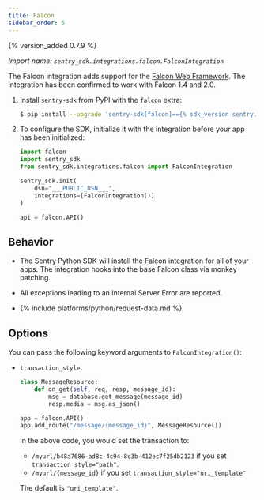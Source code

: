 ```yaml
---
title: Falcon
sidebar_order: 5
---
```


{% version_added 0.7.9 %}


<!-- WIZARD -->
*Import name: `sentry_sdk.integrations.falcon.FalconIntegration`*

The Falcon integration adds support for the [Falcon Web Framework](https://falconframework.org/).
The integration has been confirmed to work with Falcon 1.4 and 2.0.

1. Install `sentry-sdk` from PyPI with the `falcon` extra:

    ```bash
    $ pip install --upgrade 'sentry-sdk[falcon]=={% sdk_version sentry.python %}'
    ```

2.  To configure the SDK, initialize it with the integration before your app has been initialized:

    ```python
    import falcon
    import sentry_sdk
    from sentry_sdk.integrations.falcon import FalconIntegration

    sentry_sdk.init(
        dsn="___PUBLIC_DSN___",
        integrations=[FalconIntegration()]
    )

    api = falcon.API()
    ```

<!-- ENDWIZARD -->

## Behavior

* The Sentry Python SDK will install the Falcon integration for all of your apps. The integration hooks into the base Falcon class via monkey patching.

* All exceptions leading to an Internal Server Error are reported.

* {% include platforms/python/request-data.md %}

## Options

You can pass the following keyword arguments to `FalconIntegration()`:

* `transaction_style`:

  ```python
  class MessageResource:
      def on_get(self, req, resp, message_id):
          msg = database.get_message(message_id)
          resp.media = msg.as_json()

  app = falcon.API()
  app.add_route("/message/{message_id}", MessageResource())
  ```

  In the above code, you would set the transaction to:

  * `/myurl/b48a7686-ad8c-4c94-8c3b-412ec7f25db2123` if you set `transaction_style="path"`.
  * `/myurl/{message_id}` if you set `transaction_style="uri_template"`

  The default is `"uri_template"`.
